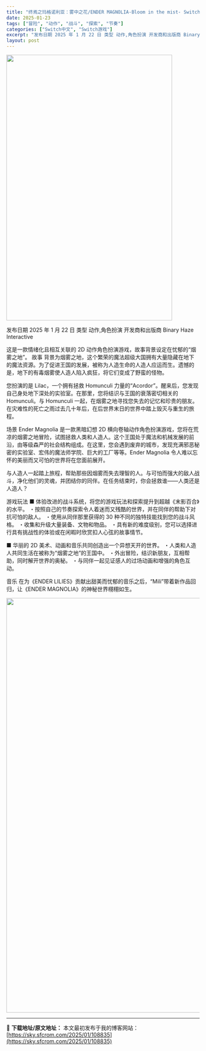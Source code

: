 ```yaml
---
title: "终焉之玛格诺利亚：雾中之花/ENDER MAGNOLIA-Bloom in the mist- Switch NSP (v1.0.1)中文"
date: 2025-01-23
tags: ["冒险", "动作", "战斗", "探索", "节奏"]
categories: ["Switch中文", "Switch游戏"]
excerpt: "发布日期 2025 年 1 月 22 日 类型 动作,角色扮演 开发商和出版商 Binary Haze Interactive 这是一款情绪化且相互关联的 2D 动作角色扮演游戏，故事背景设定在忧郁的“烟雾之地”。 故事 背景为烟雾之地，这个繁荣的魔法超级大国拥有大量隐藏在地下的魔法资源。为了促进王&hellip;"
layout: post
---
```


<img class="aligncenter size-full wp-image-108815" src="https://sky.sfcrom.com/wp-content/uploads/2025/01/2025012314323579.webp" alt="" width="432" height="692" />

发布日期 2025 年 1 月 22 日
类型 动作,角色扮演
开发商和出版商 Binary Haze Interactive

这是一款情绪化且相互关联的 2D 动作角色扮演游戏，故事背景设定在忧郁的“烟雾之地”。
故事
背景为烟雾之地，这个繁荣的魔法超级大国拥有大量隐藏在地下的魔法资源。为了促进王国的发展，被称为人造生命的人造人应运而生。遗憾的是，地下的有毒烟雾使人造人陷入疯狂，将它们变成了野蛮的怪物。

您扮演的是 Lilac，一个拥有拯救 Homunculi 力量的“Acordor”。醒来后，您发现自己身处地下深处的实验室。在那里，您将结识与王国的衰落密切相关的 Homunculi。与 Homunculi 一起，在烟雾之地寻找您失去的记忆和珍贵的朋友。在灾难性的死亡之雨过去几十年后，在后世界末日的世界中踏上毁灭与重生的旅程。

场景
Ender Magnolia 是一款黑暗幻想 2D 横向卷轴动作角色扮演游戏，您将在荒凉的烟雾之地冒险，试图拯救人类和人造人。这个王国处于魔法和机械发展的前沿，由等级森严的社会结构组成。在这里，您会遇到废弃的城市，发现充满邪恶秘密的实验室、宏伟的魔法师学院、巨大的工厂等等。Ender Magnolia 令人难以忘怀的美丽而又可怕的世界将在您面前展开。

与人造人一起踏上旅程，帮助那些因烟雾而失去理智的人。与可怕而强大的敌人战斗，净化他们的灵魂，并团结你的同伴。在任务结束时，你会拯救谁——人类还是人造人？

游戏玩法
■ 体验改进的战斗系统，将您的游戏玩法和探索提升到超越《末影百合》的水平。
・按照自己的节奏探索令人着迷而又残酷的世界，并在同伴的帮助下对抗可怕的敌人。
・使用从同伴那里获得的 30 种不同的独特技能找到您的战斗风格。
・收集和升级大量装备、文物和物品。
・具有新的难度级别，您可以选择进行具有挑战性的体验或在闲暇时欣赏扣人心弦的故事情节。

■ 华丽的 2D 美术、动画和音乐共同创造出一个异想天开的世界。
・人类和人造人共同生活在被称为“烟雾之地”的王国中。
・外出冒险，结识新朋友，互相帮助，同时解开世界的奥秘。
・与同伴一起见证感人的过场动画和增强的角色互动。

音乐
在为《ENDER LILIES》贡献出甜美而忧郁的音乐之后，“Mili”带着新作品回归，让《ENDER MAGNOLIA》的神秘世界栩栩如生。

<img class="aligncenter size-full wp-image-108812" src="https://sky.sfcrom.com/wp-content/uploads/2025/01/202501231432336.webp" alt="" width="1920" height="1080" />

---
📖 **下载地址/原文地址：** 本文最初发布于我的博客网站：[https://sky.sfcrom.com/2025/01/108835](https://sky.sfcrom.com/2025/01/108835)
